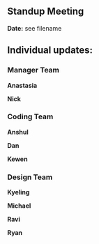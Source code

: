 ## Standup Meeting  
**Date:**  see filename


## Individual updates:  

### Manager Team  
**Anastasia**  

 
**Nick**  


### Coding Team  

**Anshul**  


**Dan**  


**Kewen**  


### Design Team  

**Kyeling**  


**Michael**  


**Ravi**  


**Ryan**  


